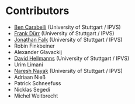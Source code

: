# Contributors
* [Ben Carabelli](https://www.ipvs.uni-stuttgart.de/abteilungen/vs/abteilung/mitarbeiter/Ben.Carabelli) (University of Stuttgart / IPVS)
* [Frank Dürr](https://www.ipvs.uni-stuttgart.de/abteilungen/vs/abteilung/mitarbeiter/frank.duerr) (University of Stuttgart / IPVS)
* [Jonathan Falk](https://www.ipvs.uni-stuttgart.de/abteilungen/vs/abteilung/mitarbeiter/Jonathan.Falk) (University of Stuttgart / IPVS)
* Robin Finkbeiner
* Alexander Glavackij
* [David Hellmanns](https://www.ipvs.uni-stuttgart.de/abteilungen/vs/abteilung/mitarbeiter/David.Hellmanns) (University of Stuttgart / IPVS)
* Urim Limani
* [Naresh Nayak](https://www.ipvs.uni-stuttgart.de/abteilungen/vs/abteilung/mitarbeiter/Naresh.Nayak) (University of Stuttgart / IPVS)
* Adriaan Nieß
* Patrick Schneefuss
* Nicklas Segedi
* Michel Weitbrecht
